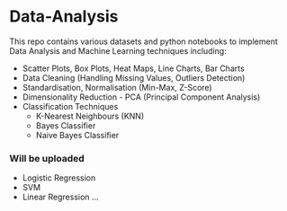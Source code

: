 # Data-Analysis

This repo contains various datasets and python notebooks to implement Data Analysis and Machine Learning techniques including:
* Scatter Plots, Box Plots, Heat Maps, Line Charts, Bar Charts
* Data Cleaning (Handling Missing Values, Outliers Detection)
* Standardisation, Normalisation (Min-Max, Z-Score)
* Dimensionality Reduction - PCA (Principal Component Analysis)
* Classification Techniques
  - K-Nearest Neighbours (KNN)
  - Bayes Classifier
  - Naive Bayes Classifier
### Will be uploaded
* Logistic Regression
* SVM
* Linear Regression ...

